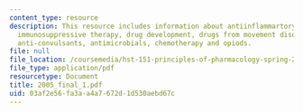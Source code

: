 ```yaml
---
content_type: resource
description: This resource includes information about antiinflammartory drugs, antihistamines,
  immunosuppressive therapy, drug development, drugs from movement disorders, anxiolytics/antidepressants,
  anti-convulsants, antimicrobials, chemotherapy and opiods.
file: null
file_location: /coursemedia/hst-151-principles-of-pharmacology-spring-2005/03af2e56fa3aa4a7672d1d530aebd67c_2005_final_1.pdf
file_type: application/pdf
resourcetype: Document
title: 2005_final_1.pdf
uid: 03af2e56-fa3a-a4a7-672d-1d530aebd67c
---
```

